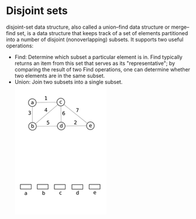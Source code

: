 # Disjoint sets
disjoint-set data structure, also called a union–find data structure or merge–find set, is a data structure that keeps track of a set of elements partitioned into a number of disjoint (nonoverlapping) subsets. It supports two useful operations:
* Find: Determine which subset a particular element is in. Find typically returns an item from this set that serves as its "representative"; by comparing the result of two Find operations, one can determine whether two elements are in the same subset.
* Union: Join two subsets into a single subset.
![Example](UnionFindKruskalDemo.gif "Example")